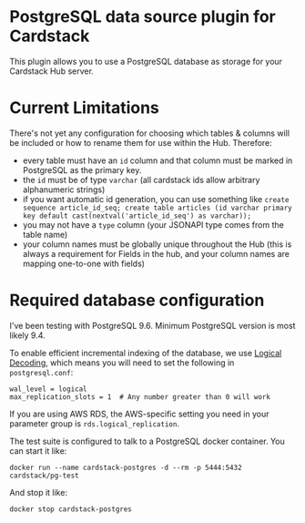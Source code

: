 # PostgreSQL data source plugin for Cardstack

This plugin allows you to use a PostgreSQL database as storage for your Cardstack Hub server.

# Current Limitations

There's not yet any configuration for choosing which tables & columns will be included or how to rename them for use within the Hub. Therefore:
 - every table must have an `id` column and that column must be marked in PostgreSQL as the primary key.
 - the `id` must be of type `varchar` (all cardstack ids allow arbitrary alphanumeric strings)
 - if you want automatic id generation, you can use something like
   `create sequence article_id_seq; create table articles (id varchar primary key default cast(nextval('article_id_seq') as varchar));`
 - you may not have a `type` column (your JSONAPI type comes from the table name)
 - your column names must be globally unique throughout the Hub (this is always a requirement for Fields in the hub, and your column names are mapping one-to-one with fields)

# Required database configuration

I've been testing with PostgreSQL 9.6. Minimum PostgreSQL version is most likely 9.4.

To enable efficient incremental indexing of the database, we use [Logical Decoding](https://www.postgresql.org/docs/9.6/static/logicaldecoding.html), which means you will need to set the following in `postgresql.conf`:

    wal_level = logical
    max_replication_slots = 1  # Any number greater than 0 will work

If you are using AWS RDS, the AWS-specific setting you need in your parameter group is `rds.logical_replication`.

The test suite is configured to talk to a PostgreSQL docker container. You can start it like:

    docker run --name cardstack-postgres -d --rm -p 5444:5432 cardstack/pg-test

And stop it like:

    docker stop cardstack-postgres
